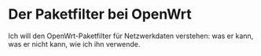 
Der Paketfilter bei OpenWrt
===========================

Ich will den OpenWrt-Paketfilter für Netzwerkdaten verstehen: was er kann,
was er nicht kann, wie ich ihn verwende.
